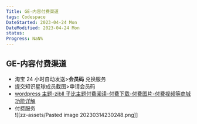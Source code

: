 ```yaml
---
Title: GE-内容付费渠道
tags: Codespace
DateStarted: 2023-04-24 Mon
DateModified: 2023-04-24 Mon
status:
Progress: NaN%
---
```


## GE-内容付费渠道

- 淘宝 24 小时自动发送>**会员码** 兑换服务
- 提交知识星球成员截图>申请会员码
- [wordpress 主题-zibll 子比主题付费阅读-付费下载-付费图片-付费视频等商城功能详解](https://www.zibll.com/580.html)
- 付费服务  
  ![[zz-assets/Pasted image 20230314230248.png]]
